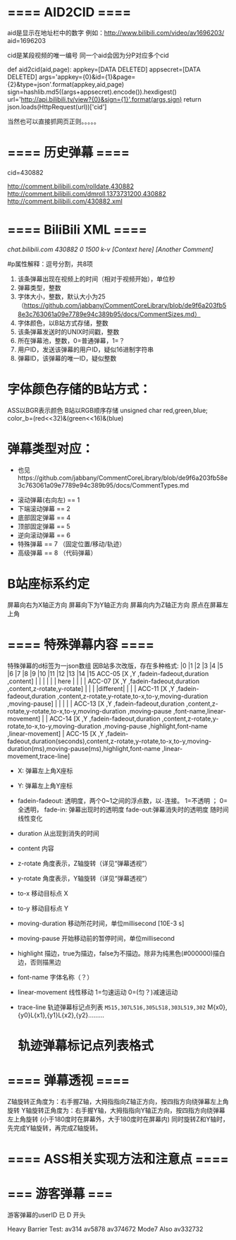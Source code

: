 # ==== AID2CID ==== #
aid是显示在地址栏中的数字
例如：http://www.bilibili.com/video/av1696203/
aid=1696203

cid是某段视频的唯一编号
同一个aid会因为分P对应多个cid

def aid2cid(aid,page):
  appkey=[DATA DELETED]
  appsecret=[DATA DELETED]
  args='appkey={0}&id={1}&page={2}&type=json'.format(appkey,aid,page)
  sign=hashlib.md5((args+appsecret).encode()).hexdigest()
  url='http://api.bilibili.tv/view?{0}&sign={1}'.format(args,sign)
  return json.loads(HttpRequest(url))['cid']

当然也可以直接抓网页正则。。。。。

# ==== 历史弹幕 ==== #

cid=430882

http://comment.bilibili.com/rolldate,430882
http://comment.bilibili.com/dmroll,1373731200,430882
http://comment.bilibili.com/430882.xml

# ==== BiliBili XML ==== #
<?xml version="1.0" encoding="UTF-8"?>
<i>
  <chatserver>chat.bilibili.com</chatserver>
  <chatid>430882</chatid>
  <mission>0</mission>
  <maxlimit>1500</maxlimit>
  <source>k-v</source>
  <d p="2.2999999523163,1,25,16777215,1337574323,0,1f32ad99,93168927">[Context here]</d>
  <d p="17.600000038147,1,25,16777215,1337965177,0,fe047a09,94120346">[Another Comment]</d>
</i>

  #p属性解释：逗号分割，共8项
  1. 该条弹幕出现在视频上的时间（相对于视频开始），单位秒
  2. 弹幕类型，整数
  3. 字体大小，整数，默认大小为25（https://github.com/jabbany/CommentCoreLibrary/blob/de9f6a203fb58e3c763061a09e7789e94c389b95/docs/CommentSizes.md）
  4. 字体颜色，以B站方式存储，整数
  5. 该条弹幕发送时的UNIX时间戳，整数
  6. 所在弹幕池，整数，0=普通弹幕，1=？
  7. 用户ID，发送该弹幕的用户ID，疑似16进制字符串
  8. 弹幕ID，该弹幕的唯一ID，疑似整数

  # 字体颜色存储的B站方式：
  ASS以BGR表示颜色
  B站以RGB顺序存储
  unsigned char red,green,blue;
  color_b=(red<<32)&(green<<16)&(blue)

  # 弹幕类型对应：
  * 也见https://github.com/jabbany/CommentCoreLibrary/blob/de9f6a203fb58e3c763061a09e7789e94c389b95/docs/CommentTypes.md
  - 滚动弹幕(右向左) == 1
  - 下端滚动弹幕 == 2
  - 底部固定弹幕 == 4
  - 顶部固定弹幕 == 5
  - 逆向滚动弹幕 == 6
  - 特殊弹幕 == 7 （固定位置/移动/轨迹）
  - 高级弹幕 == 8 （代码弹幕）

  # B站座标系约定
  屏幕向右为X轴正方向
  屏幕向下为Y轴正方向
  屏幕向内为Z轴正方向
  原点在屏幕左上角

# ==== 特殊弹幕内容 ==== #

特殊弹幕的d标签为一json数组
因B站多次改版，存在多种格式:
       |0  |1  |2             |3                |4      |5       |6       |7   |8   |9                  |10              |11       |12             |13             |14        |15
ACC-05 [X  ,Y  ,fadein-fadeout,duration         ,content]        |        |    |    |                   |                |   here  |               |               |          |
ACC-07 [X  ,Y  ,fadein-fadeout,duration         ,content,z-rotate,y-rotate]    |    |                   |                |different|               |               |          |
ACC-11 [X  ,Y  ,fadein-fadeout,duration         ,content,z-rotate,y-rotate,to-x,to-y,moving-duration    ,moving-pause]   |         |               |               |          |
ACC-13 [X  ,Y  ,fadein-fadeout,duration         ,content,z-rotate,y-rotate,to-x,to-y,moving-duration    ,moving-pause    ,font-name,linear-movement]               |          |
ACC-14 [X  ,Y  ,fadein-fadeout,duration         ,content,z-rotate,y-rotate,to-x,to-y,moving-duration    ,moving-pause    ,highlight,font-name      ,linear-movement]          |
ACC-15 [X  ,Y  ,fadein-fadeout,duration(seconds),content,z-rotate,y-rotate,to-x,to-y,moving-duration(ms),moving-pause(ms),highlight,font-name      ,linear-movement,trace-line]


- X: 弹幕左上角X座标
- Y: 弹幕左上角Y座标
- fadein-fadeout: 透明度，两个0~1之间的浮点数，以`-`连接。
                  1=不透明 ； 0=全透明，
                  fade-in: 弹幕出现时的透明度
                  fade-out:弹幕消失时的透明度
                  随时间线性变化
- duration 从出现到消失的时间
- content 内容
- z-rotate 角度表示，Z轴旋转（详见“弹幕透视”）
- y-rotate 角度表示，Y轴旋转（详见“弹幕透视”）
- to-x 移动目标点 X
- to-y 移动目标点 Y
- moving-duration 移动所花时间，单位millisecond [10E-3 s]
- moving-pause 开始移动前的暂停时间，单位millisecond
- highlight 描边，true为描边，false为不描边。除非为纯黑色(#000000)描白边，否则描黑边
- font-name 字体名称（？）
- linear-movement 线性移动 1=匀速运动 0=(匀？)减速运动
- trace-line 轨迹弹幕标记点列表 `M515,307L516,305L518,303L519,302`
             M{x0},{y0}L{x1},{y1}L{x2},{y2}.........

  # 轨迹弹幕标记点列表格式

# ==== 弹幕透视 ==== #
Z轴旋转正角度为：右手握Z轴，大拇指指向Z轴正方向，按四指方向绕弹幕左上角旋转
Y轴旋转正角度为：右手握Y轴，大拇指指向Y轴正方向，按四指方向绕弹幕左上角旋转 (小于180度时在屏幕外，大于180度时在屏幕内)
同时旋转Z和Y轴时，先完成Y轴旋转，再完成Z轴旋转。


# ==== ASS相关实现方法和注意点 ==== #


# === 游客弹幕 === #
游客弹幕的userID 已 D 开头


Heavy Barrier Test:
av314
av5878
av374672  Mode7 Also
av332732